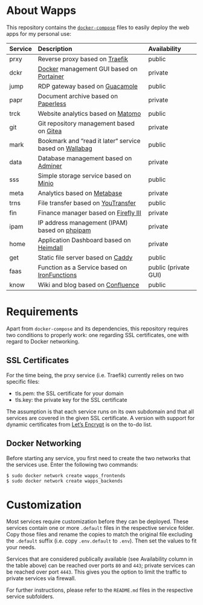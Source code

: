 # About Wapps

This repository contains the [``docker-compose``](https://docs.docker.com/compose/) files to easily deploy the web apps for my personal use:

| Service | Description | Availability |
| :------ | :---------- | :----------- |
| prxy    | Reverse proxy based on [Traefik](https://traefik.io/) | public |
| dckr    | [Docker](https://www.docker.com/) management GUI based on [Portainer](https://portainer.io/) | private |
| jump    | RDP gateway based on [Guacamole](https://guacamole.apache.org/) | public |
| papr    | Document archive based on [Paperless](https://paperless.readthedocs.io/) | private |
| trck    | Website analytics based on [Matomo](https://matomo.org/) | public |
| git     | Git repository management based on [Gitea](https://gitea.io/en-us/) | private |
| mark    | Bookmark and “read it later“ service based on [Wallabag](https://www.wallabag.org/) | public |
| data    | Database management based on [Adminer](https://www.adminer.org/) | private |
| sss     | Simple storage service based on [Minio](https://minio.io/) | public |
| meta    | Analytics based on [Metabase](https://www.metabase.com/) | private |
| trns    | File transfer based on [YouTransfer](http://www.youtransfer.io/) | public |
| fin     | Finance manager based on [Firefly III](https://firefly-iii.org/) | private |
| ipam    | IP address management (IPAM) based on [phpipam](https://github.com/pierrecdn/phpipam/) | private |
| home    | Application Dashboard based on [Heimdall](https://heimdall.site/) | private |
| get     | Static file server based on [Caddy](https://caddyserver.com/) | public |
| faas    | Function as a Service based on [IronFunctions](http://open.iron.io/) | public (private GUI) |
| know    | Wiki and blog based on [Confluence](https://www.atlassian.com/software/confluence/) | public |

# Requirements

Apart from ``docker-compose`` and its dependencies, this repository requires two conditions to properly work: one regarding SSL certificates, one with regard to Docker networking.

## SSL Certificates

For the time being, the prxy service (i.e. Traefik) currently relies on two specific files:

* tls.pem: the SSL certificate for your domain
* tls.key: the private key for the SSL certificate

The assumption is that each service runs on its own subdomain and that all services are covered in the given SSL certificate. A version with support for dynamic certificates from [Let’s Encrypt](https://letsencrypt.org/) is on the to-do list.

## Docker Networking

Before starting any service, you first need to create the two networks that the services use. Enter the following two commands:

```
$ sudo docker network create wapps_frontends
$ sudo docker network create wapps_backends
```

# Customization

Most services require customization before they can be deployed. These services contain one or more ``.default`` files in the respective service folder. Copy those files and rename the copies to match the original file excluding the ``.default`` suffix (i.e. copy ``.env.default`` to ``.env``). Then set the values to fit your needs.

Services that are considered publically available (see Availability column in the table above) can be reached over ports ``80`` and ``443``; private services can be reached over port ``4443``. This gives you the option to limit the traffic to private services via firewall.

For further instructions, please refer to the ``README.md`` files in the respective service subfolders.

